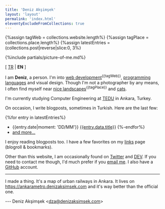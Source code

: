 ```yaml
---
title: 'Deniz Akşimşek'
layout: 'layout'
permalink: 'index.html'
eleventyExcludeFromCollections: true
---
```


{%assign tagWeb = collections.website.length%}
{%assign tagPlace = collections.place.length%}
{%assign latestEntries = (collections.post|reverse|slice:0, 3%}


{%include partials/picture-of-me.md%}

[ [TR](/tr/) | **EN** ]


I am **Deniz**, a person. I'm into [web development]<sup>{{tagWeb}}</sup>, [programming languages] and visual design. Though I'm not a photographer by any means, I often find myself near [nice landscapes]<sup>{{tagPlace}}</sup> and [cats].


I'm currently studying Computer Engineering at [TEDU] in Ankara, Turkey.

On occasion, I write blogposts, sometimes in Turkish. Here are the last few:

{%for entry in latestEntries%}
- <time>{{entry.date|moment: 'DD/MM'}}</time> [{{entry.data.title}}]({{entry.url|url}})
{%-endfor%}
- [and more...](/archive/)

I enjoy reading blogposts too. I have a few favorites on my [links] page (blogroll & bookmarks).

Other than this website, I am occasionally found on [Twitter] and [DEV]. If you need to contact me though, I'd much prefer if you [email me]. I also have a [GitHub] account.

***

I made a thing. It's a map of urban railways in Ankara. It lives on <https://ankarametro.denizaksimsek.com> and it's way better than the official one.

--- Deniz Akşimşek <<dza@denizaksimsek.com>>

[web development]:        /archive/website/
[programming languages]:  /archive/pl/
[nice landscapes]:        /archive/place/
[cats]:                   //cats.denizaksimsek.com
[TEDU]:                   //www.tedu.edu.tr/
[links]:                  /links
[Twitter]:                //twitter.com/DenizAksimsek/
[DEV]:                    //dev.to/dza/
[email me]:               mailto:dza@denizaksimsek.com
[GitHub]:                 //github.com/DenizAksimsek/

